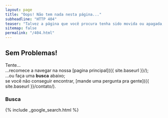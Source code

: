 ```yaml
---
layout: page
title: "Oops! Não tem nada nesta página..."
subheadline: "HTTP 404"
teaser: "Talvez a página que você procura tenha sido movida ou apagada; ou quem sabe você fez um errinho de digitação no endereço digitado?"
sitemap: false
permalink: "/404.html"
---
```

## Sem Problemas!

Tente...  
...recomece a navegar na nossa [pagina principal]({{ site.baseurl }}/);  
...ou faça uma **busca** abaixo;  
se você não conseguir encontrar, [mande uma pergunta pra gente]({{ site.baseurl }}/contato/).

### Busca

{% include _google_search.html %}
